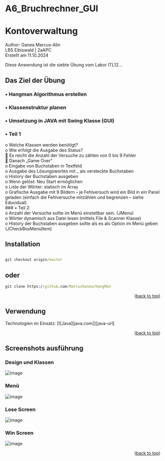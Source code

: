 # A6_Bruchrechner_GUI
<a name="readme-top"></a>
# Kontoverwaltung
Author: Ganea Marcus-Alin <br>
LBS Eibiswald | 2aAPC <br>
Erstellt am 11.10.2024

Diese Anwendung ist die siebte Übung vom Labor ITL12...<br>

## Das Ziel der Übung
### •	Hangman Algorithmus erstellen
### •	Klassenstruktur planen
### •	Umsetzung in JAVA mit Swing Klasse (GUI)




### •	Teil 1</div>
<div>o	Welche Klassen werden benötigt?</div>
<div>o	Wie erfolgt die Ausgabe des Status?</div>
<div>	Es reicht die Anzahl der Versuche zu zählen von 0 bis 9 Fehler </div>
<div>	Danach „Game Over“</div>
<div>o	Eingabe von Buchstaben in Textfeld</div>
<div>o	Ausgabe des Lösungswortes mit _ als versteckte Buchstaben</div>
<div>o	History der Buchstaben ausgeben</div>
<div>o	Wenn gelöst: Neu Start ermöglichen</div>
<div>o	Liste der Wörter: statisch im Array</div>
<div>o	Grafische Ausgabe mit 9 Bildern – je Fehlversuch wird ein Bild in ein Panel geladen (einfach die Fehlversuche mitzählen und begrenzen – siehe Eduvidual)</div>
### •	Teil 2:
<div>o	Anzahl der Versuche sollte im Menü einstellbar sein. (JMenu)</div>
<div>o	Wörter dynamisch aus Datei lesen (mittels File & Scanner Klasse)</div>
<div>o	History der Buchstaben ausgeben sollte als es als Option im Menü geben (JCheckBoxMenuItem)</div>




## Installation

```cmd

git checkout origin/master
```
## oder
```cmd
git clone https://github.com/MarcusGanea/HangMan
```
<p align="right">(<a href="#readme-top">back to top</a>)</p>

## Verwendung
Technologien im Einsatz:
[![Java][java.com]][java-url]


<p align="right">(<a href="#readme-top">back to top</a>)</p>

## Screenshots ausführung

### Design und Klassen
![image](https://github.com/user-attachments/assets/ae39ef4a-f91c-4792-9b1e-8e6406e5ca3b)

### Menü
![image](https://github.com/user-attachments/assets/14186f63-6a31-414c-83c8-e35c1a6bda5d)

### Lose Screen
![image](https://github.com/user-attachments/assets/a52d57b9-d725-4e6e-9bd4-2b2fc1e87640)

### Win Screen
![image](https://github.com/user-attachments/assets/34385450-81d1-43ce-a21b-8a6df78b852e)





<p align="right">(<a href="#readme-top">back to top</a>)</p>
